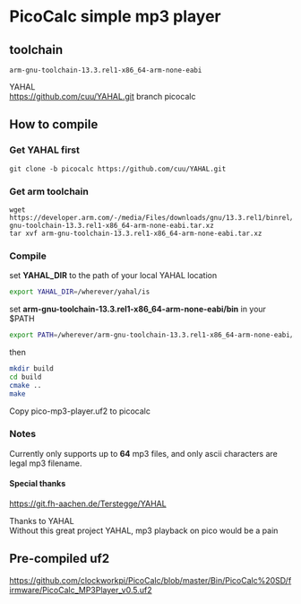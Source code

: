 # PicoCalc simple mp3 player

## toolchain

```
arm-gnu-toolchain-13.3.rel1-x86_64-arm-none-eabi
```

YAHAL   
https://github.com/cuu/YAHAL.git branch picocalc

## How to compile

### Get YAHAL first
```
git clone -b picocalc https://github.com/cuu/YAHAL.git
```
### Get arm toolchain

```
wget https://developer.arm.com/-/media/Files/downloads/gnu/13.3.rel1/binrel/arm-gnu-toolchain-13.3.rel1-x86_64-arm-none-eabi.tar.xz
tar xvf arm-gnu-toolchain-13.3.rel1-x86_64-arm-none-eabi.tar.xz
```

### Compile

set **YAHAL_DIR** to the path of your local YAHAL location
```bash
export YAHAL_DIR=/wherever/yahal/is
```
set **arm-gnu-toolchain-13.3.rel1-x86_64-arm-none-eabi/bin** in your $PATH 

```bash
export PATH=/wherever/arm-gnu-toolchain-13.3.rel1-x86_64-arm-none-eabi/bin/is:$PATH
```

then
 
```bash
mkdir build
cd build
cmake ..
make
```

Copy pico-mp3-player.uf2 to picocalc

### Notes
Currently only supports up to **64** mp3 files, and only ascii characters are legal mp3 filename.

#### Special thanks

https://git.fh-aachen.de/Terstegge/YAHAL

Thanks to YAHAL  
Without this great project YAHAL, mp3 playback on pico would be a pain  

## Pre-compiled uf2

https://github.com/clockworkpi/PicoCalc/blob/master/Bin/PicoCalc%20SD/firmware/PicoCalc_MP3Player_v0.5.uf2


